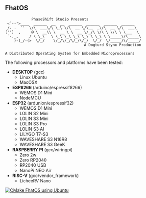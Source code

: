 __FhatOS__
--


```
            PhaseShift Studio Presents
 <`--'>____  ______  __  __  ______  ______  ______  ______
 /. .  `'  \/\  ___\/\ \_\ \/\  __ \/\__  _\/\  __ \/\  ___\
('')  ,     @ \  __\\ \  __ \ \  __ \/_/\ \/\ \ \/\ \ \___  \
 `-._,     / \ \_\   \ \_\ \_\ \_\ \_\ \ \_\ \ \_____\/\_____\
    )-)_/-(>  \/_/    \/_/\/_/\/_/\/_/  \/_/  \/_____/\/_____/
                                    A Dogturd Stynx Production

A Distributed Operating System for Embedded Microprocessors
```

The following processors and platforms have been tested:

- **DESKTOP** (gcc)
  - Linux Ubuntu
  - MacOSX
- **ESP8266** (arduino/espressif8266)
  - WEMOS D1 Mini
  - NodeMCU
- **ESP32** (ardunion/espressif32)
  - WEMOS D1 Mini
  - LOLIN S2 Mini
  - LOLIN S3 Mini
  - LOLIN S3 Pro
  - LOLIN S3 AI
  - LILYGO T7-S3
  - WAVESHARE S3 N16R8
  - WAVESHARE S3 GeeK
- **RASPBERRY PI** (gcc/wiringpi)
  - Zero 2w
  - Zero RP2040
  - RP2040 USB
  - NanoPi NEO Air
- **RISC-V** (gcc/vendor_framework)
  - LicheeRV Nano

[![CMake FhatOS using Ubuntu](https://github.com/phaseshift-studio/fhatos/actions/workflows/cmake-single-platform.yml/badge.svg)](https://github.com/phaseshift-studio/fhatos/actions/workflows/cmake-single-platform.yml)
